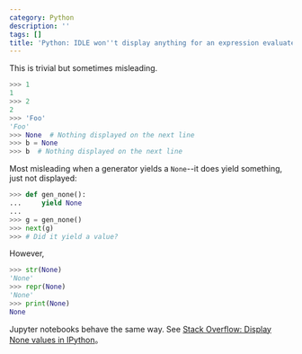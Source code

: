 ```yaml
---
category: Python
description: ''
tags: []
title: 'Python: IDLE won''t display anything for an expression evaluated to None'
---
```


This is trivial but sometimes misleading.

```python
>>> 1
1
>>> 2
2
>>> 'Foo'
'Foo'
>>> None  # Nothing displayed on the next line
>>> b = None
>>> b  # Nothing displayed on the next line
```

Most misleading when a generator yields a `None`--it does yield something, just not displayed:

```python
>>> def gen_none():
...     yield None
... 
>>> g = gen_none()
>>> next(g)  
>>> # Did it yield a value?
```

However, 

```python
>>> str(None)
'None'
>>> repr(None)
'None'
>>> print(None)
None
```

Jupyter notebooks behave the same way. See [Stack Overflow: Display None values in IPython](https://stackoverflow.com/a/18083138)。